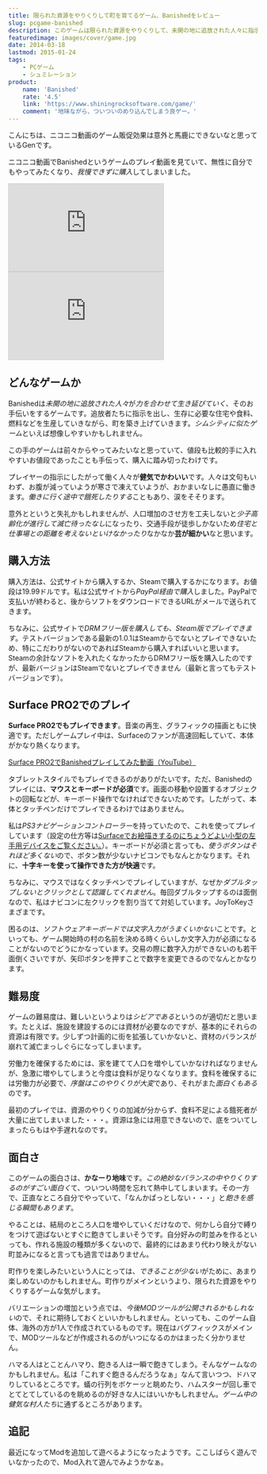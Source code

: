 ```yaml
---
title: 限られた資源をやりくりして町を育てるゲーム、Banishedをレビュー
slug: pcgame-banished
description: このゲームは限られた資源をやりくりして、未開の地に追放された人々に指示を出して町を開拓していくゲームです。シムシティを想像したら分かりやすいです。地味ですが、ハマる人はとことんハマると思います。Surface PRO2でも遊べます。
featuredimage: images/cover/game.jpg
date: 2014-03-18
lastmod: 2015-01-24
tags: 
    - PCゲーム
    - シュミレーション
product:
    name: 'Banished'
    rate: '4.5'
    link: 'https://www.shiningrocksoftware.com/game/'
    comment: '地味ながら、ついついのめり込んでしまう良ゲー。'
---
```


こんにちは、ニコニコ動画のゲーム販促効果は意外と馬鹿にできないなと思っているGenです。

ニコニコ動画でBanishedというゲームのプレイ動画を見ていて、無性に自分でもやってみたくなり、<em>我慢できずに購入</em>してしまいました。

<iframe width="312" height="176" src="https://ext.nicovideo.jp/thumb/sm22937193" scrolling="no" style="border:solid 1px #CCC;"><a href="https://www.nicovideo.jp/watch/sm22937193">【ニコニコ動画】【目指せ９００人！】Banishedを普通にプレイ01【ゆっくり実況】</a></iframe>

<iframe width="312" height="176" src="https://ext.nicovideo.jp/thumb/sm23044070" scrolling="no" style="border:solid 1px #CCC;"><a href="https://www.nicovideo.jp/watch/sm23044070">【ニコニコ動画】Banished プレイ動画 テクテク開拓記 part1</a></iframe>

## どんなゲームか

Banishedは<em>未開の地に追放された人々</em>が<em>力を合わせて生き延びていく</em>、そのお手伝いをするゲームです。追放者たちに指示を出し、生存に必要な住宅や食料、燃料などを生産していきながら、町を築き上げていきます。<em>シムシティに似たゲーム</em>といえば想像しやすいかもしれません。

この手のゲームは前々からやってみたいなと思っていて、値段も比較的手に入れやすいお値段であったことも手伝って、購入に踏み切ったわけです。

プレイヤーの指示にしたがって働く人々が<strong>健気でかわいい</strong>です。人々は文句もいわず、お腹が減っていようが寒さで凍えていようが、おかまいなしに愚直に働きます。<em>働きに行く途中で餓死したりする</em>こともあり、涙をそそります。

意外とというと失礼かもしれませんが、人口増加のさせ方を工夫しないと<em>少子高齢化が進行して滅亡待ったなし</em>になったり、交通手段が徒歩しかないため<em>住宅と仕事場との距離を考えないといけなかったり</em>なかなか<strong>芸が細かい</strong>なと思います。

## 購入方法

購入方法は、公式サイトから購入するか、Steamで購入するかになります。お値段は19.99ドルです。私は公式サイトから<em>PayPal経由で購入</em>しました。PayPalで支払いが終わると、後からソフトをダウンロードできるURLがメールで送られてきます。

ちなみに、公式サイトで<em>DRMフリー版を購入しても、Steam版でプレイできます</em>。テストバージョンである最新の1.0.1はSteamからでないとプレイできないため、特にこだわりがないのであればSteamから購入すればいいと思います。Steamの余計なソフトを入れたくなかったからDRMフリー版を購入したのですが、最新バージョンはSteamでないとプレイできません（最新と言ってもテストバージョンです）。

## Surface PRO2でのプレイ

<strong>Surface PRO2でもプレイできます</strong>。音楽の再生、グラフィックの描画ともに快適です。ただしゲームプレイ中は、Surfaceのファンが高速回転していて、本体がかなり熱くなります。

<a href="https://youtu.be/PqCb5RbFCQo" target="_blank">Surface PRO2でBanishedプレイしてみた動画（YouTube）</a>

タブレットスタイルでもプレイできるのがありがたいです。ただ、Banishedのプレイには、<strong>マウスとキーボードが必須</strong>です。画面の移動や設置するオブジェクトの回転などが、キーボード操作でなければできないためです。したがって、本体とタッチペンだけでプレイできるわけではありません。

私は<em>PS3ナビゲーションコントローラー</em>を持っていたので、これを使ってプレイしています（設定の仕方等は<a href="https://wantit.gcreate.jp/ps3navicon/" title="Surfaceでお絵描きするのにちょうどよい小型の左手用デバイス">Surfaceでお絵描きするのにちょうどよい小型の左手用デバイスをご覧ください。</a>）。キーボードが必須と言っても、<em>使うボタンはそれほど多くない</em>ので、ボタン数が少ないナビコンでもなんとかなります。それに、<strong>十字キーを使って操作できた方が快適</strong>です。

ちなみに、マウスではなくタッチペンでプレイしていますが、なぜか<em>ダブルタップしないとクリックとして認識してくれません</em>。毎回ダブルタップするのは面倒なので、私はナビコンに左クリックを割り当てて対処しています。JoyToKeyさまざまです。

困るのは、<em>ソフトウェアキーボードでは文字入力がうまくいかない</em>ことです。といっても、ゲーム開始時の村の名前を決める時くらいしか文字入力が必須になることがないのでどうにかなっています。交易の際に数字入力ができないのも若干面倒くさいですが、矢印ボタンを押すことで数字を変更できるのでなんとかなります。

## 難易度

ゲームの難易度は、難しいというよりは<em>シビアである</em>というのが適切だと思います。たとえば、施設を建設するのには資材が必要なのですが、基本的にそれらの資源は有限です。少しずつ計画的に街を拡張していかないと、資材のバランスが崩れて滅亡まっしぐらになってしまいます。

労働力を確保するためには、家を建てて人口を増やしていかなければなりませんが、急激に増やしてしまうと今度は食料が足りなくなります。食料を確保するには労働力が必要で、<em>序盤はこのやりくりが大変</em>であり、それがまた<em>面白くもある</em>のです。

最初のプレイでは、資源のやりくりの加減が分からず、食料不足による餓死者が大量に出てしまいました・・・。資源は急には用意できないので、底をついてしまったらもはや手遅れなのです。

## 面白さ

このゲームの面白さは、<strong>かなーり地味</strong>です。<em>この絶妙なバランスの中やりくりするのがすごい面白く</em>て、ついつい時間を忘れて熱中してしまいます。その一方で、正直なところ自分でやっていて、「なんかぱっとしない・・・」と<em>飽きを感じる瞬間もあります</em>。

やることは、結局のところ人口を増やしていくだけなので、何かしら自分で縛りをつけて遊ばないとすぐに飽きてしまいそうです。自分好みの町並みを作るといっても、作れる施設の種類が多くないので、最終的にはあまり代わり映えがない町並みになると言っても過言ではありません。

町作りを楽しみたいという人にとっては、<em>できることが少ない</em>がために、あまり楽しめないのかもしれません。町作りがメインというより、限られた資源をやりくりするゲームな気がします。

バリエーションの増加という点では、<em>今後MODツールが公開されるかもしれない</em>ので、それに期待しておくといいかもしれません。といっても、このゲーム自体、海外の方が1人で作成されているものです。現在はバグフィックスがメインで、MODツールなどが作成されるのがいつになるのかはまったく分かりません。

ハマる人はとことんハマり、飽きる人は一瞬で飽きてしまう。そんなゲームなのかもしれません。私は「これすぐ飽きるんだろうなぁ」なんて言いつつ、ドハマりしているところです。蟻の行列をボケーッと眺めたり、ハムスターが回し車でとてとてしているのを眺めるのが好きな人にはいいかもしれません。<em>ゲーム中の健気な村人たち</em>に通ずるところがあります。

## 追記

最近になってModを追加して遊べるようになったようです。ここしばらく遊んでいなかったので、Mod入れて遊んでみようかなぁ。
